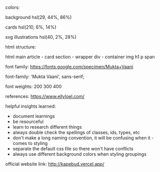 colors:

background
hsl(29, 44%, 86%)

cards
hsl(210, 6%, 14%)

svg illustrations
hsl(40, 2%, 28%)



html structure:

html
    main
        article - card
            section - wrapper
                div - container
                img
                h1
                p
                span



font family:
https://fonts.google.com/specimen/Mukta+Vaani

font-family: 'Mukta Vaani', sans-serif;

font weights:
200
300
400

references:
https://www.ellyloel.com/

helpful insights learned:
- document learnings
- be resourceful
- learn to research different things
- always double check the spellings of classes, ids, types, etc 
- don't make a long naming convention, it will be confusing when it - comes to styling
- separate the default css file so there won't have conflicts
- always use different background colors when styling groupings

official website link:
http://kapebud.vercel.app/
